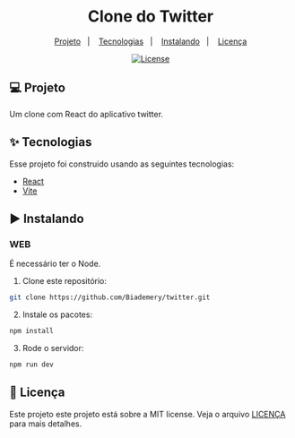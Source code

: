 <h1 align="center">Clone do Twitter</h1>

<p align="center">
  <a href="#-projeto">Projeto</a>&nbsp;&nbsp;&nbsp;|&nbsp;&nbsp;&nbsp;
  <a href="#-tecnologias">Tecnologias</a>&nbsp;&nbsp;&nbsp;|&nbsp;&nbsp;&nbsp;
  <a href="#%EF%B8%8F-instalando">Instalando</a>&nbsp;&nbsp;&nbsp;|&nbsp;&nbsp;&nbsp;
  <a href="#-licença">Licença</a>
</p>

<p align="center">
  <a href="#-license">
    <img alt="License" src="https://img.shields.io/static/v1?label=license&message=MIT&color=4a79a5&labelColor=000000">
  </a>
</p>

## 💻 Projeto

Um clone com React do aplicativo twitter.

## ✨ Tecnologias

Esse projeto foi construido usando as seguintes tecnologias:

- [React](https://react.dev/)
- [Vite](https://vitejs.dev/)


## ▶️ Instalando

### WEB

É necessário ter o Node.

1. Clone este repositório:

```sh
git clone https://github.com/Biademery/twitter.git
```

2. Instale os pacotes:

```sh
npm install
```

3. Rode o servidor:

```sh
npm run dev
```

## 📝 Licença

Este projeto este projeto está sobre a MIT license. Veja o arquivo [LICENÇA](LICENSE.md) para mais detalhes.

